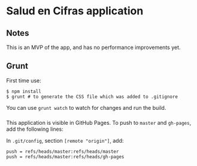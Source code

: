 # Salud en Cifras application

## Notes

This is an MVP of the app, and has no performance improvements yet.

## Grunt

First time use:

```
$ npm install
$ grunt # to generate the CSS file which was added to .gitignore
```

You can use `grunt watch` to watch for changes and run the build.

###

This application is visible in GitHub Pages.
To push to `master` and `gh-pages`, add the following lines:

In `.git/config`, section `[remote "origin"]`, add:
```
push = refs/heads/master:refs/heads/master
push = refs/heads/master:refs/heads/gh-pages
```



